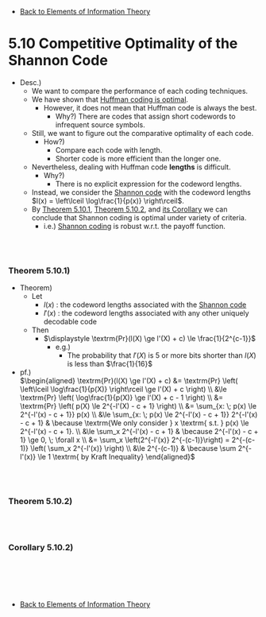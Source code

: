 * [Back to Elements of Information Theory](../../main.md)

# 5.10 Competitive Optimality of the Shannon Code
- Desc.)
  - We want to compare the performance of each coding techniques.
  - We have shown that [Huffman coding is optimal](../08/note.md#58-optimality-of-huffman-codes).
    - However, it does not mean that Huffman code is always the best.
      - Why?) There are codes that assign short codewords to infrequent source symbols.
  - Still, we want to figure out the comparative optimality of each code.
    - How?)
      - Compare each code with length.
      - Shorter code is more efficient than the longer one.
  - Nevertheless, dealing with Huffman code **lengths** is difficult.
    - Why?)
      - There is no explicit expression for the codeword lengths.
  - Instead, we consider the [Shannon code](../07/note.md#prop4-shannon-code) with the codeword lengths $`l(x) = \left\lceil \log\frac{1}{p(x)} \right\rceil`$.
  - By [Theorem 5.10.1](#theorem-5101), [Theorem 5.10.2](#theorem-5102), and [its Corollary](#corollary-5102) we can conclude that Shannon coding is optimal under variety of criteria.
    - i.e.) [Shannon coding](../07/note.md#prop4-shannon-code) is robust w.r.t. the payoff function.

<br><br>

### Theorem 5.10.1)
- Theorem)
  - Let
    - $`l(x)`$ : the codeword lengths associated with the [Shannon code](../07/note.md#prop4-shannon-code)
    - $`l'(x)`$ : the codeword lengths associated with any other uniquely decodable code
  - Then
    - $`\displaystyle \textrm{Pr}(l(X) \ge l'(X) + c) \le \frac{1}{2^{c-1}}`$
      - e.g.)
        - The probability that $`l'(X)`$ is 5 or more bits shorter than $`l(X)`$ is less than $`\frac{1}{16}`$
- pf.)   
  $`\begin{aligned}
    \textrm{Pr}(l(X) \ge l'(X) + c) 
    &= \textrm{Pr} \left( \left\lceil \log\frac{1}{p(X)} \right\rceil \ge l'(X) + c \right) \\
    &\le \textrm{Pr} \left( \log\frac{1}{p(X)} \ge l'(X) + c - 1 \right) \\
    &= \textrm{Pr} \left( p(X) \le 2^{-l'(X) - c + 1} \right) \\
    &= \sum_{x: \; p(x) \le 2^{-l'(x) - c + 1}} p(x) \\
    &\le \sum_{x: \; p(x) \le 2^{-l'(x) - c + 1}} 2^{-l'(x) - c + 1} & \because \textrm{We only consider } x \textrm{ s.t. } p(x) \le 2^{-l'(x) - c + 1}. \\
    &\le \sum_x 2^{-l'(x) - c + 1} & \because 2^{-l'(x) - c + 1} \ge 0, \; \forall x \\
    &= \sum_x \left(2^{-l'(x)} 2^{-(c-1)}\right) = 2^{-(c-1)} \left( \sum_x 2^{-l'(x)} \right) \\
    &\le 2^{-(c-1)} & \because \sum 2^{-l'(x)} \le 1 \textrm{ by Kraft Inequality}
  \end{aligned}`$



<br><br>

### Theorem 5.10.2)




<br><br>

### Corollary 5.10.2)




<br><br>










<br>

* [Back to Elements of Information Theory](../../main.md)
